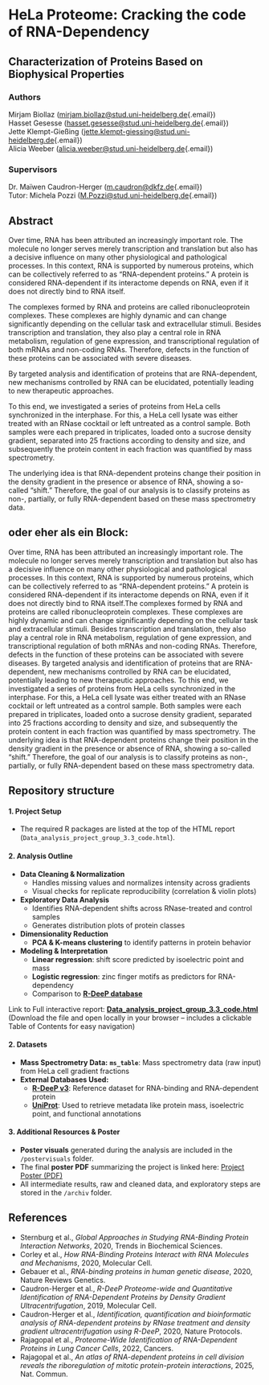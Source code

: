 # HeLa Proteome: Cracking the code of RNA-Dependency
## Characterization of Proteins Based on Biophysical Properties


### Authors

Mirjam Biollaz ([mirjam.biollaz\@stud.uni-heidelberg.de](mailto:mirjam.biollaz@stud.uni-heidelberg.de){.email})\
Hasset Gesesse ([hasset.gesesse\@stud.uni-heidelberg.de](mailto:hasset.gesesse@stud.uni-heidelberg.de){.email})\
Jette Klempt-Gießing ([jette.klempt-giessing\@stud.uni-heidelberg.de](mailto:jette.klempt-giessing@stud.uni-heidelberg.de){.email})\
Alicia Weeber ([alicia.weeber\@stud.uni-heidelberg.de](mailto:alicia.weeber@stud.uni-heidelberg.de){.email})

### Supervisors
Dr. Maïwen Caudron-Herger ([m.caudron@dkfz.de](mailto:m.caudron@dkfz.de){.email})\
Tutor: Michela Pozzi ([M.Pozzi@stud.uni-heidelberg.de](mailto:M.Pozzi@stud.uni-heidelberg.de){.email})


## Abstract
Over time, RNA has been attributed an increasingly important role. The molecule no longer serves merely transcription and translation but also has a decisive influence on many other physiological and pathological processes. In this context, RNA is supported by numerous proteins, which can be collectively referred to as “RNA-dependent proteins.” A protein is considered RNA-dependent if its interactome depends on RNA, even if it does not directly bind to RNA itself.

The complexes formed by RNA and proteins are called ribonucleoprotein complexes. These complexes are highly dynamic and can change significantly depending on the cellular task and extracellular stimuli. Besides transcription and translation, they also play a central role in RNA metabolism, regulation of gene expression, and transcriptional regulation of both mRNAs and non-coding RNAs. Therefore, defects in the function of these proteins can be associated with severe diseases.

By targeted analysis and identification of proteins that are RNA-dependent, new mechanisms controlled by RNA can be elucidated, potentially leading to new therapeutic approaches.

To this end, we investigated a series of proteins from HeLa cells synchronized in the interphase. For this, a HeLa cell lysate was either treated with an RNase cocktail or left untreated as a control sample. Both samples were each prepared in triplicates, loaded onto a sucrose density gradient, separated into 25 fractions according to density and size, and subsequently the protein content in each fraction was quantified by mass spectrometry.

The underlying idea is that RNA-dependent proteins change their position in the density gradient in the presence or absence of RNA, showing a so-called “shift.” Therefore, the goal of our analysis is to classify proteins as non-, partially, or fully RNA-dependent based on these mass spectrometry data.

## oder eher als ein Block:
Over time, RNA has been attributed an increasingly important role. The molecule no longer serves merely transcription and translation but also has a decisive influence on many other physiological and pathological processes. In this context, RNA is supported by numerous proteins, which can be collectively referred to as “RNA-dependent proteins.” A protein is considered RNA-dependent if its interactome depends on RNA, even if it does not directly bind to RNA itself.The complexes formed by RNA and proteins are called ribonucleoprotein complexes. These complexes are highly dynamic and can change significantly depending on the cellular task and extracellular stimuli. Besides transcription and translation, they also play a central role in RNA metabolism, regulation of gene expression, and transcriptional regulation of both mRNAs and non-coding RNAs. Therefore, defects in the function of these proteins can be associated with severe diseases. By targeted analysis and identification of proteins that are RNA-dependent, new mechanisms controlled by RNA can be elucidated, potentially leading to new therapeutic approaches. To this end, we investigated a series of proteins from HeLa cells synchronized in the interphase. For this, a HeLa cell lysate was either treated with an RNase cocktail or left untreated as a control sample. Both samples were each prepared in triplicates, loaded onto a sucrose density gradient, separated into 25 fractions according to density and size, and subsequently the protein content in each fraction was quantified by mass spectrometry. The underlying idea is that RNA-dependent proteins change their position in the density gradient in the presence or absence of RNA, showing a so-called “shift.” Therefore, the goal of our analysis is to classify proteins as non-, partially, or fully RNA-dependent based on these mass spectrometry data.


## Repository structure

#### 1. Project Setup
* The required R packages are listed at the top of the HTML report (`Data_analysis_project_group_3.3_code.html`).

#### 2. Analysis Outline
* **Data Cleaning & Normalization**
  * Handles missing values and normalizes intensity across gradients
  * Visual checks for replicate reproducibility (correlation & violin plots)
* **Exploratory Data Analysis**
  * Identifies RNA-dependent shifts across RNase-treated and control samples
  * Generates distribution plots of protein classes
* **Dimensionality Reduction**
  * **PCA & K-means clustering** to identify patterns in protein behavior
* **Modeling & Interpretation**
  * **Linear regression**: shift score predicted by isoelectric point and mass  
  * **Logistic regression**: zinc finger motifs as predictors for RNA-dependency  
  * Comparison to **[R-DeeP database](https://r-deep3.dkfz.de)**
  
Link to Full interactive report: **[Data_analysis_project_group_3.3_code.html](./Data_analysis_project_group_3.3_code.html)**  
(Download the file and open locally in your browser – includes a clickable Table of Contents for easy navigation) 

#### 2. Datasets
- **Mass Spectrometry Data:** **`ms_table`**: Mass spectrometry data (raw input) from HeLa cell gradient fractions
- **External Databases Used:**
  - [**R-DeeP v3**](https://r-deep3.dkfz.de): Reference dataset for RNA-binding and RNA-dependent protein
  - [**UniProt**](https://www.uniprot.org): Used to retrieve metadata like protein mass, isoelectric point, and functional annotations


#### 3. Additional Resources & Poster

- **Poster visuals** generated during the analysis are included in the `/postervisuals` folder.
- The final **poster PDF** summarizing the project is linked here: [Project Poster (PDF)](./Data_analysis_project_group_3.3_poster.pdf)
- All intermediate results, raw and cleaned data, and exploratory steps are stored in the `/archiv` folder.

## References

  * Sternburg et al., *Global Approaches in Studying RNA-Binding Protein Interaction Networks*, 2020, Trends in Biochemical Sciences.
  * Corley et al., *How RNA-Binding Proteins Interact with RNA Molecules and Mechanisms*, 2020, Molecular Cell.
  * Gebauer et al., *RNA-binding proteins in human genetic disease*, 2020, Nature Reviews Genetics.
  * Caudron-Herger et al., *R-DeeP Proteome-wide and Quantitative Identification of RNA-Dependent Proteins by Density Gradient Ultracentrifugation*, 2019, Molecular Cell.
  * Caudron-Herger et al., *Identification, quantification and bioinformatic analysis of RNA-dependent proteins by RNase treatment and density gradient ultracentrifugation using R-DeeP*, 2020, Nature Protocols.
  * Rajagopal et al., *Proteome-Wide Identification of RNA-Dependent Proteins in Lung Cancer Cells*, 2022, Cancers.
  * Rajagopal et al., *An atlas of RNA-dependent proteins in cell division reveals the riboregulation of mitotic protein-protein interactions*, 2025, Nat. Commun.